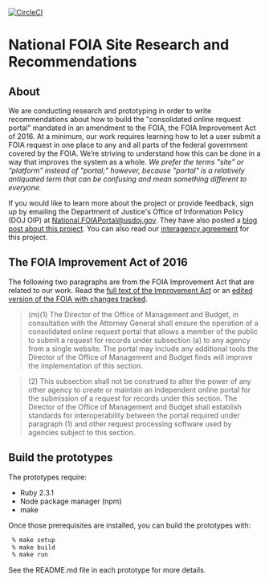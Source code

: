 [![CircleCI](https://circleci.com/gh/18F/foia-recommendations.svg?style=svg)](https://circleci.com/gh/18F/foia-recommendations)

# National FOIA Site Research and Recommendations

## About

We are conducting research and prototyping in order to write recommendations about how to build the "consolidated online request portal” mandated in an amendment to the FOIA, the FOIA Improvement Act of 2016. At a minimum, our work requires learning how to let a user submit a FOIA request in one place to any and all parts of the federal government covered by the FOIA. We’re striving to understand how this can be done in a way that improves the system as a whole. _We prefer the terms "site" or "platform" instead of "portal;" however, because "portal" is a relatively antiquated term that can be confusing and mean something different to everyone._

If you would like to learn more about the project or provide feedback, sign up by emailing the Department of Justice's Office of Information Policy (DOJ OIP) at [National.FOIAPortal@usdoj.gov](mailto:National.FOIAPortal@usdoj.gov). They have also posted a [blog post about this project](https://www.justice.gov/oip/blog/oip-seeks-your-participation-development-national-foia-portal). You can also read our [interagency agreement](https://github.com/18f/foia-recommendations/interagency-agreement.md) for this project.

## The FOIA Improvement Act of 2016

The following two paragraphs are from the FOIA Improvement Act that are related to our work. Read the [full text of the Improvement Act](https://www.congress.gov/114/bills/s337/BILLS-114s337enr.xml) or an [edited version of the FOIA with changes tracked](https://www.justice.gov/oip/freedom-information-act-5-usc-552).

> (m)(1) The Director of the Office of Management and Budget, in consultation with the Attorney General shall ensure the operation of a consolidated online request portal that allows a member of the public to submit a request for records under subsection (a) to any agency from a single website. The portal may include any additional tools the Director of the Office of Management and Budget finds will improve the implementation of this section.

> (2) This subsection shall not be construed to alter the power of any other agency to create or maintain an independent online portal for the submission of a request for records under this section. The Director of the Office of Management and Budget shall establish standards for interoperability between the portal required under paragraph (1) and other request processing software used by agencies subject to this section.

## Build the prototypes

The prototypes require:

* Ruby 2.3.1
* Node package manager (npm)
* make

Once those prerequisites are installed, you can build the prototypes with:

```bash
 % make setup
 % make build
 % make run
```

See the README.md file in each prototype for more details.
